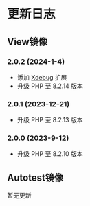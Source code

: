 # 更新日志

## View镜像

### 2.0.2 (2024-1-4)

- 添加 [Xdebug](https://xdebug.org/) 扩展
- 升级 PHP 至 8.2.14 版本

### 2.0.1 (2023-12-21)

- 升级 PHP 至 8.2.13 版本

### 2.0.0 (2023-9-12)

- 升级 PHP 至 8.2.10 版本

## Autotest镜像

暂无更新